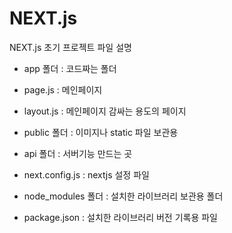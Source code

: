 # NEXT.js

NEXT.js 초기 프로젝트 파일 설명

- app 폴더 : 코드짜는 폴더 
- page.js : 메인페이지 
- layout.js : 메인페이지 감싸는 용도의 페이지 
- public 폴더 : 이미지나 static 파일 보관용 
- api 폴더 : 서버기능 만드는 곳 

- next.config.js : nextjs 설정 파일 
- node_modules 폴더 : 설치한 라이브러리 보관용 폴더 
- package.json : 설치한 라이브러리 버전 기록용 파일

 
